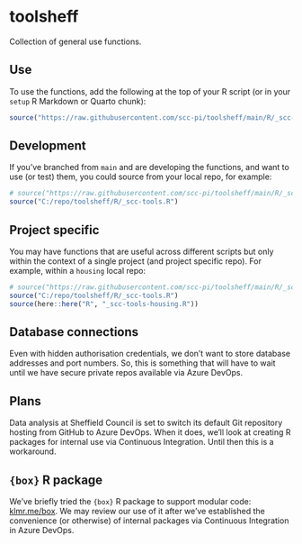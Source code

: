 # toolsheff

Collection of general use functions.

## Use

To use the functions, add the following at the top of your R script (or
in your `setup` R Markdown or Quarto chunk):

``` r
source("https://raw.githubusercontent.com/scc-pi/toolsheff/main/R/_scc-tools.R")
```

## Development

If you’ve branched from `main` and are developing the functions, and
want to use (or test) them, you could source from your local repo, for
example:

``` r
# source("https://raw.githubusercontent.com/scc-pi/toolsheff/main/R/_scc-tools.R")
source("C:/repo/toolsheff/R/_scc-tools.R")
```

## Project specific

You may have functions that are useful across different scripts but only
within the context of a single project (and project specific repo). For
example, within a `housing` local repo:

``` r
# source("https://raw.githubusercontent.com/scc-pi/toolsheff/main/R/_scc-tools.R")
source("C:/repo/toolsheff/R/_scc-tools.R")
source(here::here("R", "_scc-tools-housing.R"))
```

## Database connections

Even with hidden authorisation credentials, we don’t want to store
database addresses and port numbers. So, this is something that will
have to wait until we have secure private repos available via Azure
DevOps.

## Plans

Data analysis at Sheffield Council is set to switch its default Git
repository hosting from GitHub to Azure DevOps. When it does, we’ll look
at creating R packages for internal use via Continuous Integration.
Until then this is a workaround.

## `{box}` R package

We’ve briefly tried the `{box}` R package to support modular code:
[klmr.me/box](https://klmr.me/box/). We may review our use of it after
we’ve established the convenience (or otherwise) of internal packages
via Continuous Integration in Azure DevOps.
